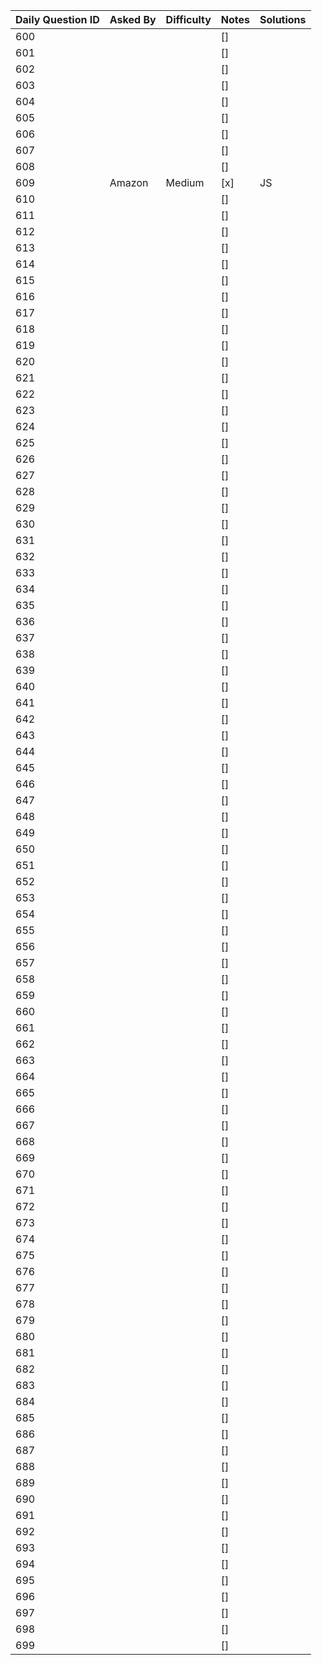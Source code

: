 Daily Question ID | Asked By | Difficulty | Notes | Solutions 
----------------- | -------- | ---------- | ----- | ---------
600 | |  | [] |
601 | |  | [] |
602 | |  | [] |
603 | |  | [] |
604 | |  | [] |
605 | |  | [] |
606 | |  | [] |
607 | |  | [] |
608 | |  | [] |
609 | Amazon | Medium | [x] | JS
610 | |  | [] |
611 | |  | [] |
612 | |  | [] |
613 | |  | [] |
614 | |  | [] |
615 | |  | [] |
616 | |  | [] |
617 | |  | [] |
618 | |  | [] |
619 | |  | [] |
620 | |  | [] |
621 | |  | [] |
622 | |  | [] |
623 | |  | [] |
624 | |  | [] |
625 | |  | [] |
626 | |  | [] |
627 | |  | [] |
628 | |  | [] |
629 | |  | [] |
630 | |  | [] |
631 | |  | [] |
632 | |  | [] |
633 | |  | [] |
634 | |  | [] |
635 | |  | [] |
636 | |  | [] |
637 | |  | [] |
638 | |  | [] |
639 | |  | [] |
640 | |  | [] |
641 | |  | [] |
642 | |  | [] |
643 | |  | [] |
644 | |  | [] |
645 | |  | [] |
646 | |  | [] |
647 | |  | [] |
648 | |  | [] |
649 | |  | [] |
650 | |  | [] |
651 | |  | [] |
652 | |  | [] |
653 | |  | [] |
654 | |  | [] |
655 | |  | [] |
656 | |  | [] |
657 | |  | [] |
658 | |  | [] |
659 | |  | [] |
660 | |  | [] |
661 | |  | [] |
662 | |  | [] |
663 | |  | [] |
664 | |  | [] |
665 | |  | [] |
666 | |  | [] |
667 | |  | [] |
668 | |  | [] |
669 | |  | [] |
670 | |  | [] |
671 | |  | [] |
672 | |  | [] |
673 | |  | [] |
674 | |  | [] |
675 | |  | [] |
676 | |  | [] |
677 | |  | [] |
678 | |  | [] |
679 | |  | [] |
680 | |  | [] |
681 | |  | [] |
682 | |  | [] |
683 | |  | [] |
684 | |  | [] |
685 | |  | [] |
686 | |  | [] |
687 | |  | [] |
688 | |  | [] |
689 | |  | [] |
690 | |  | [] |
691 | |  | [] |
692 | |  | [] |
693 | |  | [] |
694 | |  | [] |
695 | |  | [] |
696 | |  | [] |
697 | |  | [] |
698 | |  | [] |
699 | |  | [] |